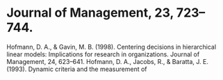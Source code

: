 # Journal of Management, 23, 723–744.

Hofmann, D. A., & Gavin, M. B. (1998). Centering decisions in hierarchical linear models: Implications for research in organizations. Journal of Management, 24, 623–641. Hofmann, D. A., Jacobs, R., & Baratta, J. E. (1993). Dynamic criteria and the measurement of